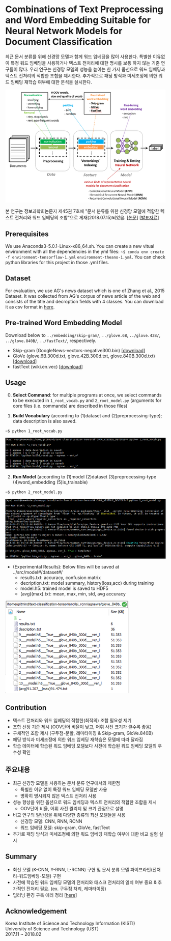 # Combinations of Text Preprocessing and Word Embedding Suitable for Neural Network Models for Document Classification 

최근 문서 분류를 위해 신경망 모델과 함께 워드 임베딩을 많이 사용한다. 특별한 이유없이 특정 워드 임베딩을 사용하거나 텍스트 전처리에 대한 명시를 보통 하지 않는 기존 연구들이 많다. 우리 연구는 신경망 모델의 성능을 높이는 한 가지 옵션으로 워드 임베딩과  텍스트 전처리의 적합한 조합을 제시한다. 추가적으로 패딩 방식과 미세조정에 의한 워드 임베딩 재학습 여부에 대한 분석을 실시한다.

![](/assets/process.PNG)

본 연구는 정보과학회논문지 제45권 7호에 "문서 분류를 위한 신경망 모델에 적합한 텍스트 전처리와 워드 임베딩의 조합"으로 게재(2018.07.15)되었음. [[논문](http://kiise.or.kr/e_journal/2018/7/JOK/pdf/08.pdf)] [[발표자료](https://1drv.ms/p/s!AllPqyV9kKUrkQD9pozYIUpXKd8q)]

## Prerequisites
We use Anaconda3-5.0.1-Linux-x86_64.sh. You can create a new vitual environment with all the dependencies in the yml files: 
`~$ conda env create -f environment-tensorflow-1.yml`  `environment-theano-1.yml`. You can check python libraries for this project in those .yml files.

## Dataset
For evaluation, we use AG's news dataset which is one of Zhang et al., 2015 Dataset. It was collected from AG's corpus of news article of the web and consists of the title and decroption fields with 4 classes. You can download it as csv format in [here](https://drive.google.com/open?id=1XbrUZk3_PFVEp7zkZVrNgnRRlXKgNWt3). 

## Pre-trained Word Embedding Model
Download below to `../embedding/skip-gram/`, `../glove.6B`, `../glove.42B/`, `../glove.840B/`, `../fastText/`, respectively. 
* Skip-gram (GoogleNews-vectors-negative300.bin) [[download](https://code.google.com/archive/p/word2vec/)]
* GloVe (glove.6B.300d.txt, glove.42B.300d.txt, glove.840B.300d.txt) [[download](https://nlp.stanford.edu/projects/glove/)]
* fastText (wiki.en.vec) [[download](https://fasttext.cc/docs/en/pretrained-vectors.html)]


## Usage

0. **Select Command**: for multiple programs at once, we select commands to be executed in `1_root_vocab.py` and `2_root_model.py` (arguments for core files (i.e. commands) are described in those files)

1. **Build Vocabulary** (according to (1)dataset and (2)preprocessing-type); data description is also saved.
```
~$ python 1_root_vocab.py
```
![](/assets/1_root_vocab2.PNG)

2. **Run Model** (according to (1)model (2)dataset (3)preprocessing-type (4)word_embedding (5)is_trainable) 
```
~$ python 2_root_model.py
```
![](/assets/2_root_model2.PNG)

* (Experimental Results): Below files will be saved at ../src/model#/dataset#/ 
   * results.txt: accuracy, confusion matrix
   * decription.txt: model summary, history(loss,acc) during training
   * model.h5: trained model is saved to HDF5
   * (avg)(max).txt: mean, max, min, std, avg accuracy 

![](/assets/3_result.PNG)


## Contribution
* 텍스트 전처리와 워드 임베딩의 적합한(최적의) 조합 필요성 제기
* 조합 선정 기준 제시 (OOV단어 비율이 낮고, 어휘 사전 크기가 클수록 좋음)
* 구체적인 조합 제시 (구두점-분할, 레마타이징 & Skip-gram, GloVe.840B)
* 패딩 방식과 미세조정에 의한 워드 임베딩 재학습은 모델에 따라 달라짐
* 학습 데이터에 학습된 워드 임베딩 모델보다 사전에 학습된 워드 임베딩 모델의 우수성 확인

## 주요내용
* 최근 신경망 모델을 사용하는 문서 분류 연구에서의 제한점 
   - 특별한 이유 없이 특정 워드 임베딩 모델만 사용
   - 명확히 명시되지 않은 텍스트 전처리 사용
* 성능 향상을 위한 옵션으로 워드 임베딩과 텍스트 전처리의 적합한 조합을 제시
   - OOV단어 비율, 어휘 사전 퀄리티 및 크기 관점으로 설명
* 비교 연구의 일반성을 위해 다양한 종류의 최신 모델들을 사용
   - 신경망 모델: CNN, RNN, RCNN
   - 워드 임베딩 모델: skip-gram, GloVe, fastText
* 추가로 패딩 방식과 미세조정에 의한 워드 임베딩 재학습 여부에 대한 비교 실험 실시

## Summary
* 최신 모델 (K-CNN, Y-RNN, L-RCNN) 구현 및 문서 분류 모델 파이프라인(전처리-워드임베딩-모델) 구현
* 사전에 학습된 워드 임베딩 모델의 전처리와 태스크 전처리의 일치 여부 중요 & 추가적인 전처리 필요. (ex. 구두점 처리, 레마타이징)
* 딥러닝 환경 구축 에러 정리 [[here](https://github.com/gritmind/suitable-combination/blob/master/assets/2018-01-30-Error-Messages.md)]





## Acknowledgement
Korea Institute of Science and Technology Information (KISTI) <br>
University of Science and Technology (UST) <br>
2017.11 ~ 2018.02
